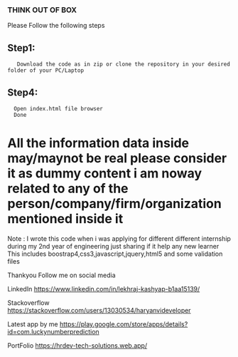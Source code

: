 ### THINK OUT OF BOX

Please Follow the following steps 

## Step1: 
       Download the code as in zip or clone the repository in your desired folder of your PC/Laptop

## Step4: 

      Open index.html file browser  
      Done
      
 # All the information data inside may/maynot be real please consider it as dummy content i am noway related to any of the person/company/firm/organization mentioned inside it       

Note : I wrote this code when i was applying for different different internship during my 2nd year of engineering just sharing if it help any new learner
This includes boostrap4,css3,javascript,jquery,html5 and some validation files


Thankyou
Follow me on social media

LinkedIn
https://www.linkedin.com/in/lekhraj-kashyap-b1aa15139/

Stackoverflow 
https://stackoverflow.com/users/13030534/haryanvideveloper

Latest app by me 
https://play.google.com/store/apps/details?id=com.luckynumberprediction

PortFolio
https://hrdev-tech-solutions.web.app/       
